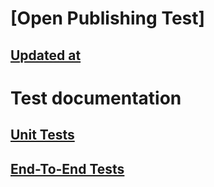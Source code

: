 # [Open Publishing Test]
## [Updated at](updated_at.md)

# Test documentation
## [Unit Tests](unit_tests/unit_tests.md)
## [End-To-End Tests](e2e_tests/e2e_tests.md)
